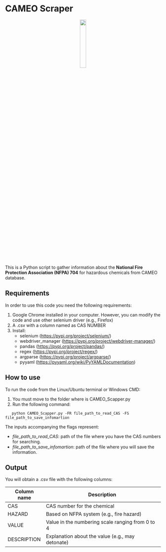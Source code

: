 # CAMEO Scraper

<p align="center">
  <img src=https://github.com/jodhernandezbe/CAMEO_Scraper/blob/master/Diamond.png width="20%">
</p>

This is a Python script to gather information about the **National Fire Protection Association (NFPA) 704** for hazardous chemicals from CAMEO database.

## Requirements

In order to use this code you need the following requirements:

1. Google Chrome installed in your computer. However, you can modify the code and use other selenium driver (e.g., Firefox)
2. A .csv with a column named as CAS NUMBER
3. Install:
   - selenium (https://pypi.org/project/selenium/)
   - webdriver_manager (https://pypi.org/project/webdriver-manager/)
   - pandas (https://pypi.org/project/pandas/)
   - regex (https://pypi.org/project/regex/)
   - argparse (https://pypi.org/project/argparse/)
   - pyyaml (https://pyyaml.org/wiki/PyYAMLDocumentation)

## How to use

To run the code from the Linux/Ubuntu terminal or Windows CMD:

1. You must move to the folder where is CAMEO_Scapper.py
2. Run the following command: 

```
   python CAMEO_Scapper.py -FR file_path_to_read_CAS -FS file_path_to_save_infomartion
```
The inputs accompanying the flags represent:

   - *file_path_to_read_CAS*: path of the file where you have the CAS numbers for searching.
   - *file_path_to_save_infomartion*: path of the file where you will save the information.

## Output

You will obtain a .csv file with the following columns:

| Column name | Description |
| ------------- | ------------- |
| CAS | CAS number for the chemical |
| HAZARD | Based on NFPA system (e.g., fire hazard) |
| VALUE | Value in the numbering scale ranging from 0 to 4 |
| DESCRIPTION | Explanation about the value (e.g., may detonate) |
